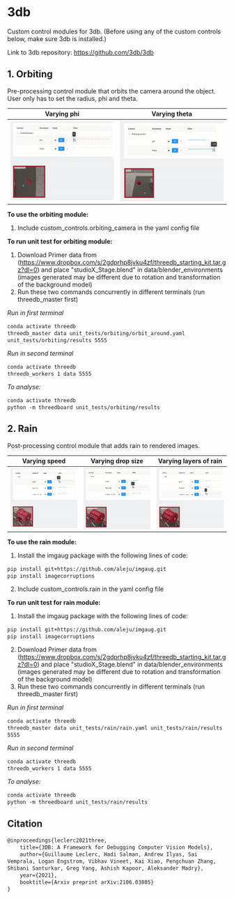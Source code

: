 # 3db
Custom control modules for 3db. (Before using any of the custom controls below, make sure 3db is installed.)

Link to 3db repository: https://github.com/3db/3db

## 1. Orbiting 
Pre-processing control module that orbits the camera around the object. User only has to set the radius, phi and theta. 

Varying phi             |  Varying theta
:-------------------------:|:-------------------------:
![alt text](https://github.com/lr98769/3db/blob/dev/orbiting/unit_test/dashboard_phi.gif)  |  ![alt text](https://github.com/lr98769/3db/blob/dev/orbiting/unit_test/dashboard_theta.gif)

**To use the orbiting module:**
1. Include custom_controls.orbiting_camera in the yaml config file

**To run unit test for orbiting module:**
1. Download Primer data from (https://www.dropbox.com/s/2gdprhp8jvku4zf/threedb_starting_kit.tar.gz?dl=0) and place "studioX_Stage.blend" in data/blender_environments (images generated may be different due to rotation and transformation of the background model)
2. Run these two commands concurrently in different terminals (run threedb_master first)

*Run in first terminal*
```
conda activate threedb
threedb_master data unit_tests/orbiting/orbit_around.yaml unit_tests/orbiting/results 5555
```
*Run in second terminal*
```
conda activate threedb
threedb_workers 1 data 5555
```
*To analyse:*
```
conda activate threedb
python -m threedboard unit_tests/orbiting/results
```

## 2. Rain
Post-processing control module that adds rain to rendered images. 

Varying speed             |  Varying drop size   |  Varying layers of rain
:-------------------------:|:-------------------------:|:-------------------------:
![alt text](https://github.com/lr98769/3db/blob/dev/rain/unit_test/dashboard_speed.gif)  |  ![alt text](https://github.com/lr98769/3db/blob/dev/rain/unit_test/dashboard_drop_size.gif)   |   ![alt text](https://github.com/lr98769/3db/blob/dev/rain/unit_test/dashboard_layers.gif)

**To use the rain module:**
1. Install the imgaug package with the following lines of code:
```
pip install git+https://github.com/aleju/imgaug.git
pip install imagecorruptions
```
2. Include custom_controls.rain in the yaml config file

**To run unit test for rain module:**
1. Install the imgaug package with the following lines of code:
```
pip install git+https://github.com/aleju/imgaug.git
pip install imagecorruptions
```
2. Download Primer data from (https://www.dropbox.com/s/2gdprhp8jvku4zf/threedb_starting_kit.tar.gz?dl=0) and place "studioX_Stage.blend" in data/blender_environments (images generated may be different due to rotation and transformation of the background model)
3. Run these two commands concurrently in different terminals (run threedb_master first)

*Run in first terminal*
```
conda activate threedb
threedb_master data unit_tests/rain/rain.yaml unit_tests/rain/results 5555
```
*Run in second terminal*
```
conda activate threedb
threedb_workers 1 data 5555
```
*To analyse:*
```
conda activate threedb
python -m threedboard unit_tests/rain/results
```

## Citation
```
@inproceedings{leclerc2021three,
    title={3DB: A Framework for Debugging Computer Vision Models},
    author={Guillaume Leclerc, Hadi Salman, Andrew Ilyas, Sai Vemprala, Logan Engstrom, Vibhav Vineet, Kai Xiao, Pengchuan Zhang, Shibani Santurkar, Greg Yang, Ashish Kapoor, Aleksander Madry},
    year={2021},
    booktitle={Arxiv preprint arXiv:2106.03805}
}
```